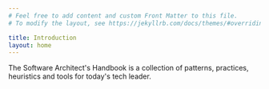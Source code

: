 ```yaml
---
# Feel free to add content and custom Front Matter to this file.
# To modify the layout, see https://jekyllrb.com/docs/themes/#overriding-theme-defaults

title: Introduction
layout: home
---
```


The Software Architect's Handbook is a collection of patterns, practices, heuristics and tools for today's tech leader.
